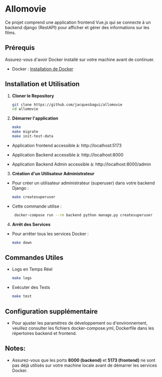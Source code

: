 # Allomovie

Ce projet comprend une application frontend Vue.js qui se connecte à un backend django (RestAPI) pour afficher et gérer des informations sur les films.

## Prérequis

Assurez-vous d'avoir Docker installé sur votre machine avant de continuer.

- Docker : [Installation de Docker](https://docs.docker.com/get-docker/)

## Installation et Utilisation

1. **Cloner le Repository**

   ```bash
   git clone https://github.com/jacquesbagui/allomovie
   cd allomovie

2. **Démarrer l'application**

    ```bash 
    make
    make migrate
    make init-test-data

- Application frontend accessible à: http://localhost:5173

- Application Backend accessible à: http://localhost:8000

- Application Backend Admin accessible à: http://localhost:8000/admin

3. **Création d'un Utilisateur Administrateur**

- Pour créer un utilisateur administrateur (superuser) dans votre backend Django :

  ```bash
  make createsuperuser

- Cette commande utilise :
   ```bash
    docker-compose run --rm backend python manage.py createsuperuser

4. **Arrêt des Services**

- Pour arrêter tous les services Docker :
  ```bash
  make down

## Commandes Utiles

- Logs en Temps Réel
    ```bash
    make logs
- Exécuter des Tests
    ```bash
    make test
## Configuration supplémentaire

- Pour ajuster les paramètres de développement ou d'environnement, veuillez consulter les fichiers docker-compose.yml, Dockerfile dans les répertoires backend et frontend.

## Notes:

- Assurez-vous que les ports **8000 (backend)** et **5173 (frontend)** ne sont pas déjà utilisés sur votre machine locale avant de démarrer les services Docker.
